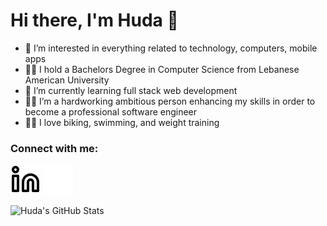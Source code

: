 # Hi there, I'm Huda 👋

- 👀 I’m interested in everything related to technology, computers, mobile apps
- 👩‍🎓 I hold a Bachelors Degree in Computer Science from Lebanese American University
- 🌱 I’m currently learning full stack web development
- 👩‍💻 I’m a hardworking ambitious person enhancing my skills in order to become a professional software engineer
- 🚴‍♂️ I love biking, swimming, and weight training

### Connect with me:

[![website](linkedin-light.svg)](https://www.linkedin.com/in/huda-al-zahabi-531993174/#gh-light-mode-only)
[![website](linkedin-dark.svg)](https://www.linkedin.com/in/huda-al-zahabi-531993174/#gh-dark-mode-only)


<img align="left" alt="Huda's GitHub Stats" src="https://github-readme-stats.vercel.app/api?username=huda-alzahabi&show_icons=true&hide_border=false&title_color=DC143C&icon_color=DC143C&bg_color=F2D2BD&text_color=880C25&border_color=DC143C" />

